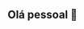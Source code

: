 ## Olá pessoal 👋

<!--
**kauankvictor/kauankvictor** is a ✨ _special_ ✨ repository because its `README.md` (this file) appears on your GitHub profile.

Here are some ideas to get you started:

- 👤 Atualmente trabalhando na Brazil Paraiba Mine
- 👾 Estudante técnico de infromática no IFRN
HTML | CSS | Python

